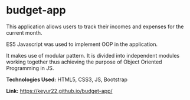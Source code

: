# budget-app

This application allows users to track their incomes and expenses for the current month.

ES5 Javascript was used to implement OOP in the application.


It makes use of modular pattern. It is divided into independent modules working together thus achieving the purpose of Object Oriented Programming in JS.

**Technologies Used:** HTML5, CSS3, JS, Bootstrap

**Link:** https://keyur22.github.io/budget-app/
